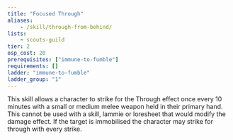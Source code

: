 ```yaml
---
title: "Focused Through"
aliases:
    - /skill/through-from-behind/
lists:
    - scouts-guild
tier: 2
osp_cost: 20
prerequisites: ["immune-to-fumble"]
requirements: []
ladder: "immune-to-fumble"
ladder_group: "1"
---
```

This skill allows a character to strike for the Through effect once every 10 minutes with a small or medium melee weapon held in their primary hand. This cannot be used with a skill, lammie or loresheet that would modify the damage effect. If the target is immobilised the character may strike for through with every strike.